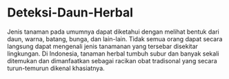 # Deteksi-Daun-Herbal
Jenis tanaman pada umumnya dapat diketahui dengan melihat bentuk dari daun, warna, batang, bunga, dan lain-lain. Tidak semua orang dapat secara langsung dapat mengenali jenis tanamanan yang tersebar disekitar lingkungan. Di Indonesia, tanaman herbal tumbuh subur dan banyak sekali ditemukan dan dimanfaatkan sebagai racikan obat tradisonal yang secara turun-temurun dikenal khasiatnya. 
